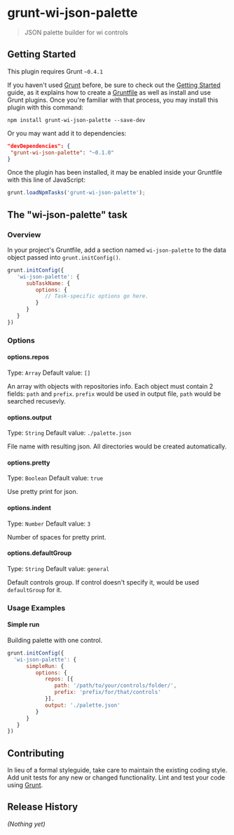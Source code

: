 # grunt-wi-json-palette

> JSON palette builder for wi controls

## Getting Started
This plugin requires Grunt `~0.4.1`

If you haven't used [Grunt](http://gruntjs.com/) before, be sure to check out the [Getting Started](http://gruntjs.com/getting-started) guide, as it explains how to create a [Gruntfile](http://gruntjs.com/sample-gruntfile) as well as install and use Grunt plugins. Once you're familiar with that process, you may install this plugin with this command:

```shell
npm install grunt-wi-json-palette --save-dev
```

Or you may want add it to dependencies:
```json
"devDependencies": {
 "grunt-wi-json-palette": "~0.1.0"
}
```

Once the plugin has been installed, it may be enabled inside your Gruntfile with this line of JavaScript:

```js
grunt.loadNpmTasks('grunt-wi-json-palette');
```

## The "wi-json-palette" task

### Overview
In your project's Gruntfile, add a section named `wi-json-palette` to the data object passed into `grunt.initConfig()`.

```js
grunt.initConfig({
   'wi-json-palette': {
      subTaskName: {
         options: {
            // Task-specific options go here.
         }
      }
   }
})
```

### Options

#### options.repos
Type: `Array`
Default value: `[]`

An array with objects with repositories info. Each object must contain 2 fields: `path` and `prefix`. `prefix` would be used in output file, `path` would be searched recusevly.

#### options.output
Type: `String`
Default value: `./palette.json`

File name with resulting json. All directories would be created automatically.

#### options.pretty
Type: `Boolean`
Default value: `true`

Use pretty print for json.

#### options.indent
Type: `Number`
Default value: `3`

Number of spaces for pretty print.

#### options.defaultGroup
Type: `String`
Default value: `general`

Default controls group. If control doesn't specify it, would be used `defaultGroup` for it.

### Usage Examples

#### Simple run
Building palette with one control.

```js
grunt.initConfig({
  'wi-json-palette': {
      simpleRun: {
         options: {
            repos: [{
               path: '/path/to/your/controls/folder/',
               prefix: 'prefix/for/that/controls'
            }],
            output: './palette.json'
         }
      }
   }
})
```

## Contributing
In lieu of a formal styleguide, take care to maintain the existing coding style. Add unit tests for any new or changed functionality. Lint and test your code using [Grunt](http://gruntjs.com/).

## Release History
_(Nothing yet)_
